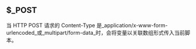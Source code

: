## $\_POST

当 HTTP POST 请求的 Content-Type 是_application/x-www-form-urlencoded_或_multipart/form-data_时，会将变量以关联数组形式传入当前脚本。



  


